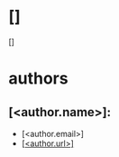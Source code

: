 # [<name>]

[<description>]

# authors

## [<author.name>]:

- [<author.email>]
- [[<author.url>]]([<author.url>])
